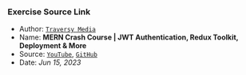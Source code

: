 ### Exercise Source Link

- Author: [`Traversy Media`](https://www.youtube.com/@TraversyMedia)
- Name: **MERN Crash Course | JWT Authentication, Redux Toolkit, Deployment & More**
- Source: [`YouTube`](https://www.youtube.com/watch?v=R4AhvYORZRY), [`GitHub`](https://github.com/bradtraversy/mern-auth)
- Date: *Jun 15, 2023*